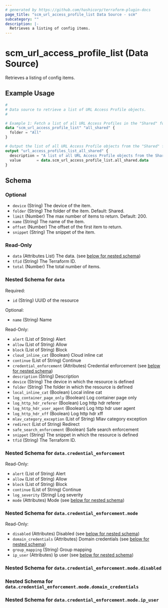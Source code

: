 ```yaml
---
# generated by https://github.com/hashicorp/terraform-plugin-docs
page_title: "scm_url_access_profile_list Data Source - scm"
subcategory: ""
description: |-
  Retrieves a listing of config items.
---
```


# scm_url_access_profile_list (Data Source)

Retrieves a listing of config items.

## Example Usage

```terraform
#
# Data source to retrieve a list of URL Access Profile objects.
#

# Example 1: Fetch a list of all URL Access Profiles in the "Shared" folder.
data "scm_url_access_profile_list" "all_shared" {
  folder = "All"
}

# Output the list of all URL Access Profile objects from the "Shared" folder.
output "url_access_profiles_list_all_shared" {
  description = "A list of all URL Access Profile objects from the Shared folder."
  value       = data.scm_url_access_profile_list.all_shared.data
}
```

<!-- schema generated by tfplugindocs -->
## Schema

### Optional

- `device` (String) The device of the item.
- `folder` (String) The folder of the item. Default: Shared.
- `limit` (Number) The max number of items to return. Default: 200.
- `name` (String) The name of the item.
- `offset` (Number) The offset of the first item to return.
- `snippet` (String) The snippet of the item.

### Read-Only

- `data` (Attributes List) The data. (see [below for nested schema](#nestedatt--data))
- `tfid` (String) The Terraform ID.
- `total` (Number) The total number of items.

<a id="nestedatt--data"></a>
### Nested Schema for `data`

Required:

- `id` (String) UUID of the resource

Optional:

- `name` (String) Name

Read-Only:

- `alert` (List of String) Alert
- `allow` (List of String) Allow
- `block` (List of String) Block
- `cloud_inline_cat` (Boolean) Cloud inline cat
- `continue` (List of String) Continue
- `credential_enforcement` (Attributes) Credential enforcement (see [below for nested schema](#nestedatt--data--credential_enforcement))
- `description` (String) Description
- `device` (String) The device in which the resource is defined
- `folder` (String) The folder in which the resource is defined
- `local_inline_cat` (Boolean) Local inline cat
- `log_container_page_only` (Boolean) Log container page only
- `log_http_hdr_referer` (Boolean) Log http hdr referer
- `log_http_hdr_user_agent` (Boolean) Log http hdr user agent
- `log_http_hdr_xff` (Boolean) Log http hdr xff
- `mlav_category_exception` (List of String) Mlav category exception
- `redirect` (List of String) Redirect
- `safe_search_enforcement` (Boolean) Safe search enforcement
- `snippet` (String) The snippet in which the resource is defined
- `tfid` (String) The Terraform ID.

<a id="nestedatt--data--credential_enforcement"></a>
### Nested Schema for `data.credential_enforcement`

Read-Only:

- `alert` (List of String) Alert
- `allow` (List of String) Allow
- `block` (List of String) Block
- `continue` (List of String) Continue
- `log_severity` (String) Log severity
- `mode` (Attributes) Mode (see [below for nested schema](#nestedatt--data--credential_enforcement--mode))

<a id="nestedatt--data--credential_enforcement--mode"></a>
### Nested Schema for `data.credential_enforcement.mode`

Read-Only:

- `disabled` (Attributes) Disabled (see [below for nested schema](#nestedatt--data--credential_enforcement--mode--disabled))
- `domain_credentials` (Attributes) Domain credentials (see [below for nested schema](#nestedatt--data--credential_enforcement--mode--domain_credentials))
- `group_mapping` (String) Group mapping
- `ip_user` (Attributes) Ip user (see [below for nested schema](#nestedatt--data--credential_enforcement--mode--ip_user))

<a id="nestedatt--data--credential_enforcement--mode--disabled"></a>
### Nested Schema for `data.credential_enforcement.mode.disabled`


<a id="nestedatt--data--credential_enforcement--mode--domain_credentials"></a>
### Nested Schema for `data.credential_enforcement.mode.domain_credentials`


<a id="nestedatt--data--credential_enforcement--mode--ip_user"></a>
### Nested Schema for `data.credential_enforcement.mode.ip_user`
